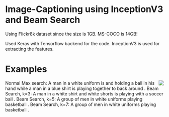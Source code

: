 # Image-Captioning using InceptionV3 and Beam Search

Using Flickr8k dataset since the size is 1GB. MS-COCO is 14GB!

Used Keras with Tensorflow backend for the code. InceptionV3 is used for extracting the features.

# Examples

<img align="right" src="https://raw.githubusercontent.com/yashk2810/Image-Captioning/master/images/basketball.png">

Normal Max search: A man in a white uniform is and holding a ball in his hand while a man in a blue shirt is playing together to back around .
Beam Search, k=3: A man in a white shirt and white shorts is playing with a soccer ball .
Beam Search, k=5: A group of men in white uniforms playing basketball .
Beam Search, k=7: A group of men in white uniforms playing basketball .
